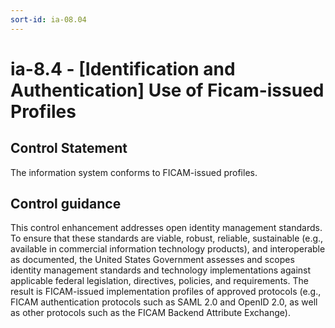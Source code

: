 ```yaml
---
sort-id: ia-08.04
---
```


# ia-8.4 - \[Identification and Authentication\] Use of Ficam-issued Profiles

## Control Statement

The information system conforms to FICAM-issued profiles.

## Control guidance

This control enhancement addresses open identity management standards. To ensure that these standards are viable, robust, reliable, sustainable (e.g., available in commercial information technology products), and interoperable as documented, the United States Government assesses and scopes identity management standards and technology implementations against applicable federal legislation, directives, policies, and requirements. The result is FICAM-issued implementation profiles of approved protocols (e.g., FICAM authentication protocols such as SAML 2.0 and OpenID 2.0, as well as other protocols such as the FICAM Backend Attribute Exchange).
